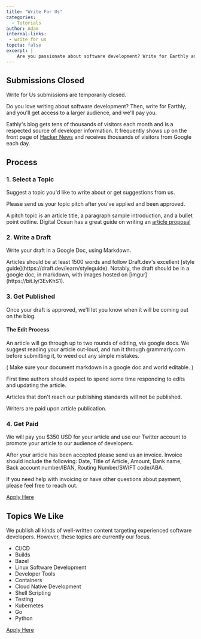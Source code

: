 ```yaml
---
title: "Write For Us"
categories:
  - Tutorials
author: Adam
internal-links:
 - write for us
topcta: false
excerpt: |
    Are you passionate about software development? Write for Earthly and reach a larger audience while getting paid. With tens of thousands of monthly visitors and a respected reputation, Earthly's blog is the perfect platform for your expertise. Apply now and start sharing your knowledge with the developer community.
---
```

<div class="notice--info notice--big">

## Submissions Closed

Write for Us submissions are temporarily closed.

</div>

<!-- <div class="notice--info notice--big">

## Join Writing Wait List

We aren't taking new writers at the moment but will be soon.

Please [fill out this form](https://docs.google.com/forms/d/e/1FAIpQLSdgpU8oYXvRRnvtxt5ZruAvJ3RPa4sEXgvbaY1xDOA98G3ycw/viewform) to join the wait-list.
</div> -->

Do you love writing about software development? Then, write for Earthly, and you'll get access to a larger audience, and we'll pay you.

Eathly's blog gets tens of thousands of visitors each month and is a respected source of developer information. It frequently shows up on the front page of [Hacker News](https://news.ycombinator.com/from?site=earthly.dev) and receives thousands of visitors from Google each day.

## Process
<!-- markdownlint-disable MD029 -->

### 1. Select a Topic

Suggest a topic you'd like to write about or get suggestions from us.
  
<div class="notice--info">
Please send us your topic pitch after you've applied and been approved.
  
A pitch topic is an article title, a paragraph sample introduction, and a bullet point outline. Digital Ocean has a great guide on writing an [article proposal](https://www.digitalocean.com/community/tutorials/how-to-write-a-proposal-and-outline-for-a-digitalocean-community-tutorial)
</div>

### 2. Write a Draft

Write your draft in a Google Doc, using Markdown.

<div class="notice--info">
  Articles should be at least 1500 words and follow Draft.dev's excellent [style guide](https://draft.dev/learn/styleguide). Notably, the draft should be in a google doc, in markdown, with images hosted on [imgur](https://bit.ly/3EvKhS1).
</div>

### 3. Get Published

Once your draft is approved, we'll let you know when it will be coming out on the blog.

<div class="notice--info">

#### The Edit Process

An article will go through up to two rounds of editing, via google docs. We suggest reading your article out-loud, and run it through grammarly.com before submitting it, to weed out any simple mistakes.

( Make sure your document markdown in a google doc and world editable. )

First time authors should expect to spend some time responding to edits and updating the article.

Articles that don't reach our publishing standards will not be published.

Writers are paid upon article publication.

</div>

### 4. Get Paid

We will pay you $350 USD for your article and use our Twitter account to promote your article to our audience of developers.

<div class="notice--info">

After your article has been accepted please send us an invoice. Invoice should include the following: Date, Title of Article, Amount, Bank name, Back account number/IBAN, Routing Number/SWIFT code/ABA.

If you need help with invoicing or have other questions about payment, please feel free to reach out.

</div>

<!-- vale HouseStyle.Link = NO -->
<a href="https://docs.google.com/forms/d/e/1FAIpQLSdgpU8oYXvRRnvtxt5ZruAvJ3RPa4sEXgvbaY1xDOA98G3ycw/viewform" class="btn btn--success">Apply Here</a>

## Topics We Like

We publish all kinds of well-written content targeting experienced software developers. However, these topics are currently our focus.

* CI/CD
* Builds
* Bazel
* Linux Software Development
* Developer Tools
* Containers
* Cloud Native Development
* Shell Scripting
* Testing
* Kubernetes
* Go
* Python

<a href="https://docs.google.com/forms/d/e/1FAIpQLSdgpU8oYXvRRnvtxt5ZruAvJ3RPa4sEXgvbaY1xDOA98G3ycw/viewform" class="btn btn--success">Apply Here</a>
